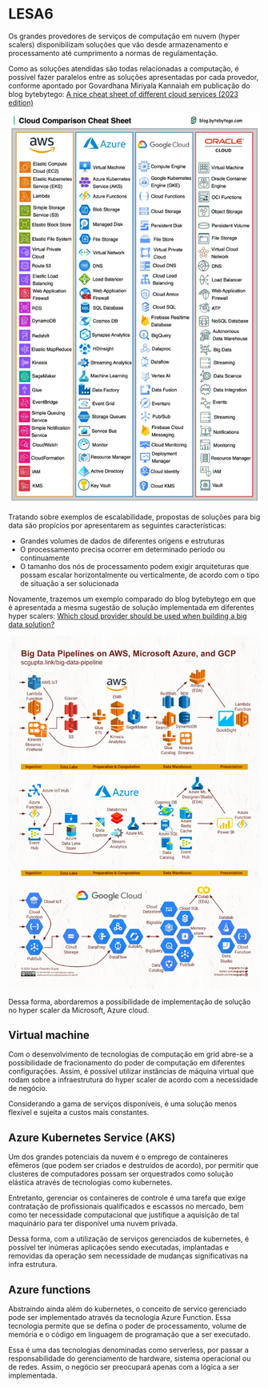 # LESA6

Os grandes provedores de serviços de computação em nuvem (hyper scalers) disponibilizam soluções que vão desde armazenamento e processamento até cumprimento a normas de regulamentação.

Como as soluções atendidas são todas relacionadas a computação, é possível fazer paralelos entre as soluções apresentadas por cada provedor, conforme apontado por Govardhana Miriyala Kannaiah em publicação do blog bytebytego: 
[A nice cheat sheet of different cloud services (2023 edition)](https://blog.bytebytego.com/i/135537446/a-nice-cheat-sheet-of-different-cloud-services-edition)

![img](image-1.png)

Tratando sobre exemplos de escalabilidade, propostas de soluções para big data são propícios por apresentarem as seguintes características:
- Grandes volumes de dados de diferentes origens e estruturas
- O processamento precisa ocorrer em determinado período ou continuamente
- O tamanho dos nós de processamento podem exigir arquiteturas que possam escalar horizontalmente ou verticalmente, de acordo com o tipo de situação a ser solucionada

Novamente, trazemos um exemplo comparado do blog bytebytego em que é apresentada a mesma sugestão de solução implementada em diferentes hyper scalers: [Which cloud provider should be used when building a big data solution?](https://blog.bytebytego.com/p/which-cloud-provider-should-be-used)

![Which cloud provider should be used when building a big data solution?](image.png)

Dessa forma, abordaremos a possibilidade de implementação de solução no hyper scaler da Microsoft, Azure cloud.

## Virtual machine

Com o desenvolvimento de tecnologias de computação em grid abre-se a possibilidade de fracionamento do poder de computação em diferentes configurações. Assim, é possível utilizar instâncias de máquina virtual que rodam sobre a infraestrutura do hyper scaler de acordo com a necessidade de negócio.

Considerando a gama de serviços disponíveis, é uma solução menos flexível e sujeita a custos mais constantes.

## Azure Kubernetes Service (AKS)

Um dos grandes potenciais da nuvem é o emprego de containeres efêmeros (que podem ser criados e destruídos de acordo), por permitir que clusteres de computadores possam ser orquestrados como solução elástica através de tecnologias como kubernetes.

Entretanto, gerenciar os containeres de controle é uma tarefa que exige contratação de profissionais qualificados e escassos no mercado, bem como ter necessidade computacional que justifique a aquisição de tal maquinário para ter disponível uma nuvem privada.

Dessa forma, com a utilização de serviços gerenciados de kubernetes, é possível ter inúmeras aplicações sendo executadas, implantadas e removidas da operação sem necessidade de mudanças significativas na infra estrutura.

## Azure functions

Abstraindo ainda além do kubernetes, o conceito de servico gerenciado pode ser implementado através da tecnologia Azure Function. Essa tecnologia permite que se defina o poder de processamento, volume de memória e o código em linguagem de programação que a ser executado.

Essa é uma das tecnologias denominadas como serverless, por passar a responsabilidade do gerenciamento de hardware, sistema operacional ou de redes. Assim, o negócio ser preocupará apenas com a lógica a ser implementada.

## 

